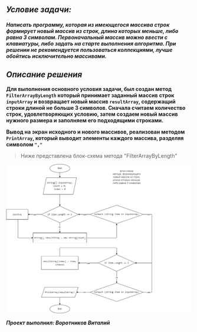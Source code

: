## *Условие задачи:*
#### *Написать программу, которая из имеющегося массива строк формирует новый массив из строк, длина которых меньше, либо равна 3 символам. Первоначальный массив можно ввести с клавиатуры, либо задать на старте выполнения алгоритма. При решении не рекомендуется пользоваться коллекциями, лучше обойтись исключительно массивами.*
## *Описание решения*

**Для выполнения основного условия задачи, был создан метод `FilterArrayByLength` который принимает заданный массив строк `inputArray` и возвращает новый массив `resultArray`, содержащий строки длиной не больше 3 символов. Сначала считаем количество строк, удовлетворяющих условию, затем создаем новый массив нужного размера и заполняем его подходящими строками.** 

**Вывод на экран исходного и нового массивов, реализован методом `PrintArray`, который выводит элементы каждого массива, разделяя символом `","`**


>Ниже представлена блок-схема метода "FilterArrayByLength"

![Блок схема"](/Blok-shema.png)

__*Проект выполнил: Воротников Виталий*__